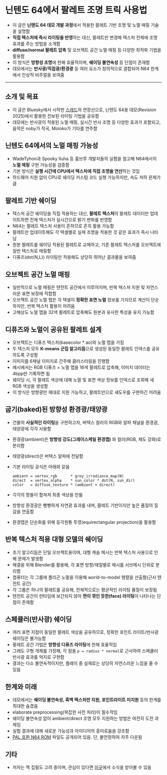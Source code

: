 # 닌텐도 64에서 팔레트 조명 트릭 사용법


* 이 글은 **닌텐도 64 데모 개발 과정**에서 적용한 팔레트 기반 조명 및 노멀 매핑 기술을 설명함
* **직접 텍스처에 즉시 라이팅을 반영**하는 대신, 팔레트만 변경해 텍스처 전체에 조명 효과를 주는 방법을 소개함
* **diffuse/normal 팔레트 압축** 및 오브젝트 공간 노멀 매핑 등 다양한 최적화 기법을 활용함
* 이 방식은 **방향성 조명**에 한해 효율적이며, **쉐이딩 불연속성** 등 단점이 존재함
* 데모에서는 **반사광/직접광/환경광** 등 여러 요소가 창의적으로 결합되어 N64 한계에서 인상적 비주얼을 보여줌

---

소개 및 목표
-------

* 이 글은 Bluesky에서 시작한 [스레드](https://bsky.app/profile/pekkavaa.bsky.social/post/3lnnwax4vxk2v)의 연장선으로, 닌텐도 64용 데모(Revision 2025)에서 활용한 진보된 라이팅 기법을 공유함
* 데모에는 반사광이 적용된 노멀 매핑, 실시간 반사 조명 등 다양한 효과가 포함되고, 음악은 noby가 작곡, Moloko가 기타를 연주함

닌텐도 64에서의 노멀 매핑 가능성
-------------------

* WadeTyhon과 Spooky Iluha 등 홈브루 개발자들의 실험을 참고해 N64에서의 **노멀 매핑** 구현 가능성을 검증함
* 기본 방식은 **실행 시간에 CPU에서 텍스처에 직접 조명을 연산**하는 것임
* 하드웨어 지원 없이 CPU로 쉐이딩 커스텀 코드 실행 가능하지만, 속도 저하 문제가 큼

팔레트 기반 쉐이딩
----------

* 텍스처 공간 쉐이딩을 직접 적용하는 대신, **팔레트 텍스처**의 팔레트 데이터만 업데이트하면 전체 텍스처가 실시간으로 밝기 변화를 반영함
* N64는 팔레트 텍스처 사용이 흔하므로 흔히 활용 가능함
* 팔레트만 업데이트해도 각 텍셀별로 실제 조명을 적용한 것 같은 효과가 즉시 나타남
* 원본 팔레트를 쉐이딩 적용된 팔레트로 교체하고, 기존 팔레트 텍스처를 오브젝트에 일반 텍스처로 매핑함
* 디퓨즈(dot(N,L)) 라이팅만 적용해도 상당히 뛰어난 결과물을 보여줌

오브젝트 공간 노멀 매핑
-------------

* 일반적으로 노멀 매핑은 텐전트 공간에서 이루어지며, 반복 텍스처 지원 및 자연스러운 표면 보정에 적합함
* 오브젝트 공간 노멀 맵은 각 텍셀이 **정확한 표면 노멀** 정보를 가지므로 계산이 단순하지만, 반복 텍스처 활용이 어려움
* 고해상도 노멀 맵을 32색 팔레트로 압축해도 원본과 유사한 특성을 유지 가능함

디퓨즈와 노멀이 공유된 팔레트 설계
-------------------

* 오브젝트는 디퓨즈 텍스처(basecolor \* ao)와 노멀 맵을 가짐
* 두 텍스처 모두 **K-means 군집 알고리듬**으로 생성된 동일한 팔레트 인덱스를 공유하도록 구성함
* 이미지를 6채널 이미지로 간주해 클러스터링을 진행함
* 예시에서는 RGB 디퓨즈 + 노멀 맵을 16색 팔레트로 압축해, 이미지 데이터는 4bpp만 기록하면 됨
* 쉐이딩 시, 각 팔레트 색상에 대해 노멀 및 표면 색상 정보를 인덱스로 조회해 새 RGB 색상을 생성함
* 이 방식은 방향광만 제대로 지원 가능하고, 팔레트만으로 섀도우를 구현하긴 어려움

굽기(baked)된 방향성 환경광/태양광
----------------------

* 건물의 **사실적인 라이팅**을 구현하고자, 버텍스 컬러의 RGB와 알파 채널을 환경광, 태양광에 각각 사용함
* 환경광(ambient)은 **방향성 강도(그레이스케일 환경맵)** 와 컬러(RGB, 채도 강화)로 분리함
* 태양광(direct)은 버텍스 알파에 전달함
* 기본 라이팅 공식은 아래와 같음

  ```
  ambient = vertex_rgb      * grey_irradiance_map(N) 
  direct  = vertex_alpha    * sun_color * dot(N, sun_dir)
  color   = diffuse_texture * (ambient + direct)

  ```
* 각각의 항들이 합쳐져 최종 색상을 만듦
* 방향성 환경광은 빵빵하게 자연광 효과를 내며, 팔레트 기반이지만 높은 품질의 질감을 연출함
* 환경맵은 단순화를 위해 등각원통 투영(equirectangular projection)을 활용함

반복 텍스처 적용 대형 모델의 쉐이딩
--------------------

* 초기 알고리듬은 단일 오브젝트용이며, 대형 캐슬 메시는 반복 텍스처 사용으로 인해 문제가 발생함
* 해결을 위해 Blender를 활용해, 각 표면 방향/재질별로 메시를 서브메시 단위로 분리함
* 컴퓨터는 각 그룹에 폴리곤 노멀을 이용해 world-to-model 행렬을 산출함(근사 텐전트 공간)
* 각 그룹은 하나의 팔레트를 공유해, 전체적으로는 평균적인 라이팅 품질이 보장됨
* 텐전트 공간이 런타임에 보간되지 않아 **면이 깎인 듯한(face) 라이팅**이 나타나는 단점이 존재함

스페큘러(반사광) 쉐이딩
-------------

* 여러 표면 지점이 동일한 팔레트 색상을 공유하므로, 정확한 포인트 라이트/반사광 쉐이딩은 불가능함
* 팔레트 공간 기법은 **방향성 디퓨즈 라이팅**에 한해 효율적임
* 그래도 구형 개체를 가정해, 각 점을 `p = radius * normal`로 근사하여 스페큘러 반사광 효과를 억지로 구현함
* 결과는 다소 불연속적이지만, 플레이 중 실제로는 상당히 자연스러운 느낌을 줄 수 있음

한계와 미래
------

* 데모에서는 **쉐이딩 불연속성, 흑백 텍스처만 지원, 포인트라이트 미지원** 등의 한계를 최대한 숨겼음
* elaborate preprocessing(복잡한 사전 처리)이 필수적임
* 쉐이딩 불연속성 없이 ambient/direct 조명 모두 지원하는 방법은 여전히 도전 과제임
* 실험 결과에 대해 새로운 가능성과 아이디어의 흥미로움을 강조함
* [PAL 호환 N64 ROM](https://files.scene.org/view/parties/2025/revision25/wild/castello.zip) 파일도 공개되어 있음. 단, 불안정하여 자주 다운됨

기타
--

* 저자는 책 집필도 고려 중이며, 관심이 있다면 [이곳](https://30fps.net/book)에서 소식을 받아볼 수 있음
